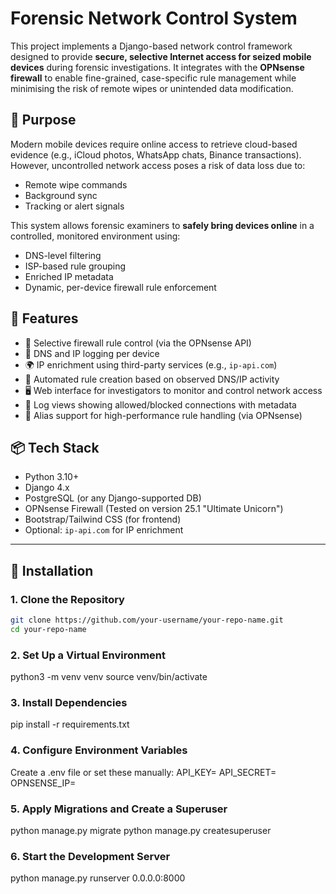 # Forensic Network Control System

This project implements a Django-based network control framework designed to provide **secure, selective Internet access for seized mobile devices** during forensic investigations. It integrates with the **OPNsense firewall** to enable fine-grained, case-specific rule management while minimising the risk of remote wipes or unintended data modification.

## 🧭 Purpose

Modern mobile devices require online access to retrieve cloud-based evidence (e.g., iCloud photos, WhatsApp chats, Binance transactions). However, uncontrolled network access poses a risk of data loss due to:
- Remote wipe commands
- Background sync
- Tracking or alert signals

This system allows forensic examiners to **safely bring devices online** in a controlled, monitored environment using:
- DNS-level filtering
- ISP-based rule grouping
- Enriched IP metadata
- Dynamic, per-device firewall rule enforcement

## 🔧 Features

- 🔐 Selective firewall rule control (via the OPNsense API)
- 📄 DNS and IP logging per device
- 🌍 IP enrichment using third-party services (e.g., `ip-api.com`)
- 🧠 Automated rule creation based on observed DNS/IP activity
- 🖥️ Web interface for investigators to monitor and control network access
- 🔎 Log views showing allowed/blocked connections with metadata
- 🧱 Alias support for high-performance rule handling (via OPNsense)

## 📦 Tech Stack

- Python 3.10+
- Django 4.x
- PostgreSQL (or any Django-supported DB)
- OPNsense Firewall (Tested on version 25.1 "Ultimate Unicorn")
- Bootstrap/Tailwind CSS (for frontend)
- Optional: `ip-api.com` for IP enrichment

---

## 🚀 Installation

### 1. Clone the Repository

```bash
git clone https://github.com/your-username/your-repo-name.git
cd your-repo-name
```

### 2. Set Up a Virtual Environment
python3 -m venv venv
source venv/bin/activate

### 3. Install Dependencies
pip install -r requirements.txt

### 4. Configure Environment Variables
Create a .env file or set these manually:
API_KEY=
API_SECRET=
OPNSENSE_IP=

### 5. Apply Migrations and Create a Superuser
python manage.py migrate
python manage.py createsuperuser

### 6. Start the Development Server
python manage.py runserver 0.0.0.0:8000